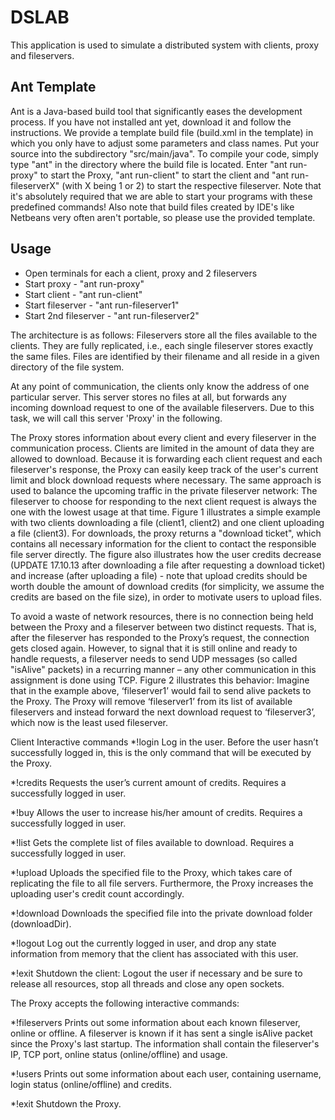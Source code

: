 DSLAB
===============

This application is used to simulate a distributed system with clients, proxy and fileservers.

Ant Template
----------------

Ant is a Java-based build tool that significantly eases the development process. If you have not installed ant yet, download it and follow the instructions.
We provide a template build file (build.xml in the template) in which you only have to adjust some parameters and class names. Put your source into the subdirectory "src/main/java". To compile your code, simply type "ant" in the directory where the build file is located. Enter "ant run-proxy" to start the Proxy, "ant run-client" to start the client and "ant run-fileserverX" (with X being 1 or 2) to start the respective fileserver. Note that it's absolutely required that we are able to start your programs with these predefined commands! Also note that build files created by IDE's like Netbeans very often aren't portable, so please use the provided template.

Usage
--------------

* Open terminals for each a client, proxy and 2 fileservers
* Start proxy - "ant run-proxy"
* Start client - "ant run-client"
* Start fileserver - "ant run-fileserver1"
* Start 2nd fileserver - "ant run-fileserver2"

The architecture is as follows: Fileservers store all the files available to the clients. They are fully replicated, i.e., each single fileserver stores exactly the same files. Files are identified by their filename and all reside in a given directory of the file system.

At any point of communication, the clients only know the address of one particular server. This server stores no files at all, but forwards any incoming download request to one of the available fileservers. Due to this task, we will call this server 'Proxy' in the following.

The Proxy stores information about every client and every fileserver in the communication process. Clients are limited in the amount of data they are allowed to download. Because it is forwarding each client request and each fileserver's response, the Proxy can easily keep track of the user's current limit and block download requests where necessary. The same approach is used to balance the upcoming traffic in the private fileserver network: The fileserver to choose for responding to the next client request is always the one with the lowest usage at that time. Figure 1 illustrates a simple example with two clients downloading a file (client1, client2) and one client uploading a file (client3). For downloads, the proxy returns a "download ticket", which contains all necessary information for the client to contact the responsible file server directly. The figure also illustrates how the user credits decrease (UPDATE 17.10.13 after downloading a file after requesting a download ticket) and increase (after uploading a file) - note that upload credits should be worth double the amount of download credits (for simplicity, we assume the credits are based on the file size), in order to motivate users to upload files.

To avoid a waste of network resources, there is no connection being held between the Proxy and a fileserver between two distinct requests. That is, after the fileserver has responded to the Proxy’s request, the connection gets closed again. However, to signal that it is still online and ready to handle requests, a fileserver needs to send UDP messages (so called "isAlive" packets) in a recurring manner – any other communication in this assignment is done using TCP. Figure 2 illustrates this behavior: Imagine that in the example above, ‘fileserver1’ would fail to send alive packets to the Proxy. The Proxy will remove ‘fileserver1’ from its list of available fileservers and instead forward the next download request to ‘fileserver3’, which now is the least used fileserver.

Client Interactive commands
*!login <username> <password>
Log in the user. Before the user hasn’t successfully logged in, this is the only command that will be executed by the Proxy.

*!credits
Requests the user’s current amount of credits. Requires a successfully logged in user.

*!buy <credits>
Allows the user to increase his/her amount of credits. Requires a successfully logged in user.

*!list
Gets the complete list of files available to download. Requires a successfully logged in user.

*!upload <filename>
Uploads the specified file to the Proxy, which takes care of replicating the file to all file servers. Furthermore, the Proxy increases the uploading user's credit count accordingly.

*!download <filename>
Downloads the specified file into the private download folder (downloadDir).

*!logout
Log out the currently logged in user, and drop any state information from memory that the client has associated with this user.

*!exit
Shutdown the client: Logout the user if necessary and be sure to release all resources, stop all threads and close any open sockets.

The Proxy accepts the following interactive commands:

*!fileservers
Prints out some information about each known fileserver, online or offline. A fileserver is known if it has sent a single isAlive packet since the Proxy's last startup. The information shall contain the fileserver's IP, TCP port, online status (online/offline) and usage.

*!users
Prints out some information about each user, containing username, login status (online/offline) and credits.

*!exit
Shutdown the Proxy. 
